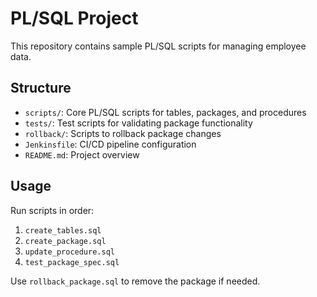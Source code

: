 # PL/SQL Project

This repository contains sample PL/SQL scripts for managing employee data.

## Structure

- `scripts/`: Core PL/SQL scripts for tables, packages, and procedures
- `tests/`: Test scripts for validating package functionality
- `rollback/`: Scripts to rollback package changes
- `Jenkinsfile`: CI/CD pipeline configuration
- `README.md`: Project overview

## Usage

Run scripts in order:
1. `create_tables.sql`
2. `create_package.sql`
3. `update_procedure.sql`
4. `test_package_spec.sql`

Use `rollback_package.sql` to remove the package if needed.
